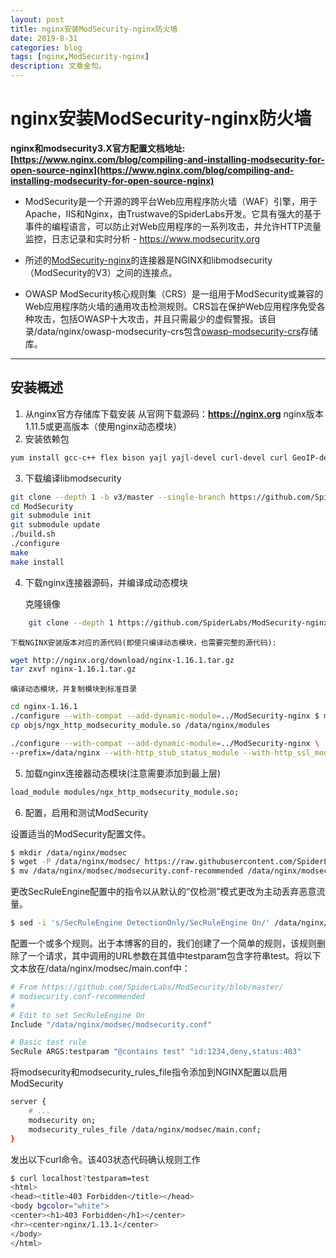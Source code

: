 ```yaml
---
layout: post
title: nginx安装ModSecurity-nginx防火墙
date: 2019-8-31
categories: blog
tags: [nginx,ModSecurity-nginx]
description: 文章金句。
---
```

# nginx安装ModSecurity-nginx防火墙
**nginx和modsecurity3.X官方配置文档地址:[https://www.nginx.com/blog/compiling-and-installing-modsecurity-for-open-source-nginx](https://www.nginx.com/blog/compiling-and-installing-modsecurity-for-open-source-nginx)**
* ModSecurity是一个开源的跨平台Web应用程序防火墙（WAF）引擎，用于Apache，IIS和Nginx，由Trustwave的SpiderLabs开发。它具有强大的基于事件的编程语言，可以防止对Web应用程序的一系列攻击，并允许HTTP流量监控，日志记录和实时分析 - https://www.modsecurity.org

* 所述的[ModSecurity-nginx](https://github.com/SpiderLabs/ModSecurity-nginx)的连接器是NGINX和libmodsecurity（ModSecurity的V3）之间的连接点。

* OWASP ModSecurity核心规则集（CRS）是一组用于ModSecurity或兼容的Web应用程序防火墙的通用攻击检测规则。CRS旨在保护Web应用程序免受各种攻击，包括OWASP十大攻击，并且只需最少的虚假警报。该目录/data/nginx/owasp-modsecurity-crs包含[owasp-modsecurity-crs](https://github.com/SpiderLabs/owasp-modsecurity-crs)存储库。
----
## 安装概述
1. 从nginx官方存储库下载安装
    从官网下载源码：**https://nginx.org**
    nginx版本1.11.5或更高版本（使用nginx动态模块）
2. 安装依赖包

```bash
yum install gcc-c++ flex bison yajl yajl-devel curl-devel curl GeoIP-devel doxygen zlib-devel pcre pcre-devel libxml2 libxml2-devel autoconf automake lmdb-devel ssdeep-devel ssdeep-libs lua-devel libmaxminddb-devel git 
```

3. 下载编译libmodsecurity

```bash
git clone --depth 1 -b v3/master --single-branch https://github.com/SpiderLabs/ModSecurity
cd ModSecurity
git submodule init
git submodule update 
./build.sh
./configure
make
make install
```

4. 下载nginx连接器源码，并编译成动态模块

    克隆镜像
	
```bash
	git clone --depth 1 https://github.com/SpiderLabs/ModSecurity-nginx.git
```

    下载NGINX安装版本对应的源代码(即使只编译动态模块，也需要完整的源代码):

```bash
wget http://nginx.org/download/nginx-1.16.1.tar.gz 
tar zxvf nginx-1.16.1.tar.gz
```

    编译动态模块，并复制模块到标准目录

```bash
cd nginx-1.16.1
./configure --with-compat --add-dynamic-module=../ModSecurity-nginx $ make modules
cp objs/ngx_http_modsecurity_module.so /data/nginx/modules

./configure --with-compat --add-dynamic-module=../ModSecurity-nginx \
--prefix=/data/nginx --with-http_stub_status_module --with-http_ssl_module --with-http_realip_module --with-http_addition_module --with-http_xslt_module \ --with-http_image_filter_module  --with-http_sub_module --with-http_dav_module --with-http_flv_module  --with-http_gzip_static_module   --with-http_v2_module
```

5. 加载nginx连接器动态模块(注意需要添加到最上层)
```bash
load_module modules/ngx_http_modsecurity_module.so;
```
6. 配置，启用和测试ModSecurity

  设置适当的ModSecurity配置文件。
```bash
$ mkdir /data/nginx/modsec
$ wget -P /data/nginx/modsec/ https://raw.githubusercontent.com/SpiderLabs/ModSecurity/v3/master/modsecurity.conf-recommended
$ mv /data/nginx/modsec/modsecurity.conf-recommended /data/nginx/modsec/modsecurity.conf
```
​    更改SecRuleEngine配置中的指令以从默认的“仅检测”模式更改为主动丢弃恶意流量。
```bash
$ sed -i 's/SecRuleEngine DetectionOnly/SecRuleEngine On/' /data/nginx/modsec/modsecurity.conf
```
配置一个或多个规则。出于本博客的目的，我们创建了一个简单的规则，该规则删除了一个请求，其中调用的URL参数在其值中testparam包含字符串test。将以下文本放在/data/nginx/modsec/main.conf中：
```bash
# From https://github.com/SpiderLabs/ModSecurity/blob/master/
# modsecurity.conf-recommended
#
# Edit to set SecRuleEngine On
Include "/data/nginx/modsec/modsecurity.conf"

# Basic test rule
SecRule ARGS:testparam "@contains test" "id:1234,deny,status:403"
```
将modsecurity和modsecurity_rules_file指令添加到NGINX配置以启用ModSecurity
```bash
server {
    # ...
    modsecurity on;
    modsecurity_rules_file /data/nginx/modsec/main.conf;
}
```
发出以下curl命令。该403状态代码确认规则工作
```bash
$ curl localhost?testparam=test
<html>
<head><title>403 Forbidden</title></head>
<body bgcolor="white">
<center><h1>403 Forbidden</h1></center>
<hr><center>nginx/1.13.1</center>
</body>
</html>
```

